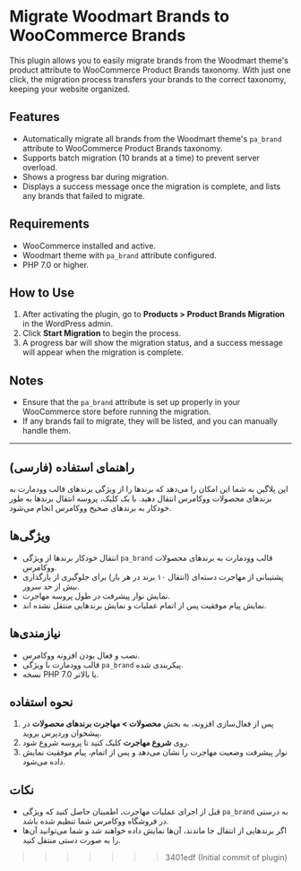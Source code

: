 # Migrate Woodmart Brands to WooCommerce Brands

This plugin allows you to easily migrate brands from the Woodmart theme's product attribute to WooCommerce Product Brands taxonomy. With just one click, the migration process transfers your brands to the correct taxonomy, keeping your website organized.

## Features
- Automatically migrate all brands from the Woodmart theme's `pa_brand` attribute to WooCommerce Product Brands taxonomy.
- Supports batch migration (10 brands at a time) to prevent server overload.
- Shows a progress bar during migration.
- Displays a success message once the migration is complete, and lists any brands that failed to migrate.

## Requirements
- WooCommerce installed and active.
- Woodmart theme with `pa_brand` attribute configured.
- PHP 7.0 or higher.

## How to Use
1. After activating the plugin, go to **Products > Product Brands Migration** in the WordPress admin.
2. Click **Start Migration** to begin the process.
3. A progress bar will show the migration status, and a success message will appear when the migration is complete.

## Notes
- Ensure that the `pa_brand` attribute is set up properly in your WooCommerce store before running the migration.
- If any brands fail to migrate, they will be listed, and you can manually handle them.

---

## راهنمای استفاده (فارسی)

این پلاگین به شما این امکان را می‌دهد که برندها را از ویژگی برندهای قالب وودمارت به برندهای محصولات ووکامرس انتقال دهید. با یک کلیک، پروسه انتقال برندها به طور خودکار به برندهای صحیح ووکامرس انجام می‌شود.

## ویژگی‌ها
- انتقال خودکار برندها از ویژگی `pa_brand` قالب وودمارت به برندهای محصولات ووکامرس.
- پشتیبانی از مهاجرت دسته‌ای (انتقال ۱۰ برند در هر بار) برای جلوگیری از بارگذاری بیش از حد سرور.
- نمایش نوار پیشرفت در طول پروسه مهاجرت.
- نمایش پیام موفقیت پس از اتمام عملیات و نمایش برندهایی منتقل نشده اند.

## نیازمندی‌ها
- نصب و فعال بودن افزونه ووکامرس.
- قالب وودمارت با ویژگی `pa_brand` پیکربندی شده.
- نسخه PHP 7.0 یا بالاتر.

## نحوه استفاده
1. پس از فعال‌سازی افزونه، به بخش **محصولات > مهاجرت برندهای محصولات** در پیشخوان وردپرس بروید.
2. روی **شروع مهاجرت** کلیک کنید تا پروسه شروع شود.
3. نوار پیشرفت وضعیت مهاجرت را نشان می‌دهد و پس از اتمام، پیام موفقیت نمایش داده می‌شود.

## نکات
- قبل از اجرای عملیات مهاجرت، اطمینان حاصل کنید که ویژگی `pa_brand` به درستی در فروشگاه ووکامرس شما تنظیم شده باشد.
- اگر برندهایی از انتقال جا ماندند، آن‌ها نمایش داده خواهند شد و شما می‌توانید آن‌ها را به صورت دستی منتقل کنید.
>>>>>>> 3401edf (Initial commit of plugin)
